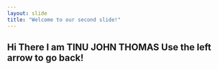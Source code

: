 ```yaml
---
layout: slide
title: "Welcome to our second slide!"
---
```

Hi There I am TINU JOHN THOMAS
Use the left arrow to go back!
-
